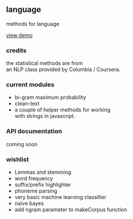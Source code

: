 ## language
methods for language

[view demo](https://matthewstokeley.github.io/js-language)


### credits
the statistical methods are from  
an NLP class provided by Columbia / Coursera.

### current modules
- bi-gram maximum probability
- clean-text
- a couple of helper methods for working  
with strings in javascript.

### API documentation
coming soon

### wishlist
- Lemmas and stemming
- word frequency
- suffix/prefix highlighter
- phoneme parsing
- very basic machine learning classifier
- naive bayes
- add ngram parameter to makeCorpus function
